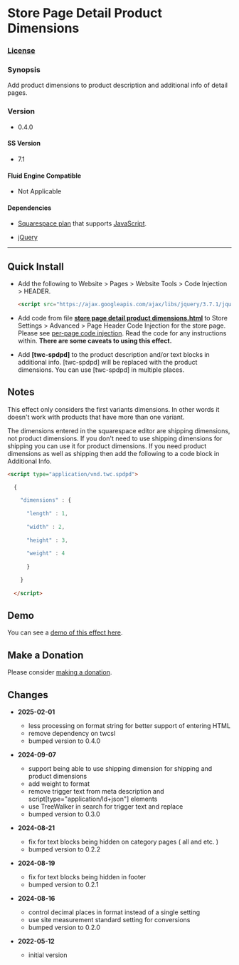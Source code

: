 # Store Page Detail Product Dimensions

### [License][1]

### Synopsis

Add product dimensions to product description and additional info of detail
pages.

### Version

  * 0.4.0

#### SS Version

  * 7.1

#### Fluid Engine Compatible

  * Not Applicable

#### Dependencies

  * [Squarespace plan][2] that supports [JavaScript][3].
  
  * [jQuery][4]

---

## Quick Install

* Add the following to Website > Pages > Website Tools > Code Injection >
  HEADER.
  
  ```html
  <script src="https://ajax.googleapis.com/ajax/libs/jquery/3.7.1/jquery.min.js"></script>
  ```
  
* Add code from file **[store page detail product dimensions.html][5]** to
  Store Settings > Advanced > Page Header Code Injection for the store page.
  Please see [per-page code injection][6]. Read the code for any instructions
  within. **There are some caveats to using this effect.**
  
* Add **[twc-spdpd]** to the product description and/or text blocks in
  additional info. [twc-spdpd] will be replaced with the product dimensions. You
  can use [twc-spdpd] in multiple places.

## Notes

This effect only considers the first variants dimensions. In other words it
doesn't work with products that have more than one variant.

The dimensions entered in the squarespace editor are shipping dimensions, not
product dimensions. If you don't need to use shipping dimensions for shipping
you can use it for product dimensions. If you need product dimensions as well as
shipping then add the following to a code block in Additional Info.

```html
<script type="application/vnd.twc.spdpd">

  {
  
    "dimensions" : {
    
      "length" : 1,
      
      "width" : 2,
      
      "height" : 3,
      
      "weight" : 4
      
      }
      
    }
    
  </script>
```

## Demo

You can see a [demo of this effect here][7].

## Make a Donation

Please consider [making a donation][8].

## Changes

* **2025-02-01**

  * less processing on format string for better support of entering HTML
  * remove dependency on twcsl
  * bumped version to 0.4.0
  
* **2024-09-07**

  * support being able to use shipping dimension for shipping and product
    dimensions
  * add weight to format
  * remove trigger text from meta description and
    script[type="application/ld+json"] elements
  * use TreeWalker in search for trigger text and replace
  * bumped version to 0.3.0
  
* **2024-08-21**

  * fix for text blocks being hidden on category pages ( all and etc. )
  * bumped version to 0.2.2
  
* **2024-08-19**

  * fix for text blocks being hidden in footer
  * bumped version to 0.2.1
  
* **2024-08-16**

  * control decimal places in format instead of a single setting
  * use site measurement standard setting for conversions
  * bumped version to 0.2.0
  
* **2022-05-12**

  * initial version

[1]: https://github.com/tomsWebConsulting/twcsl/blob/main/LICENSE.txt#L1
[2]: https://www.squarespace.com/pricing
[3]: https://en.wikipedia.org/wiki/JavaScript
[4]: https://jquery.com/
[5]: store%20page%20detail%20product%20dimensions.html#L1
[6]: https://support.squarespace.com/hc/en-us/articles/205815908-Using-code-injection#toc-per-page-code-injection
[7]: https://toms-web-consulting-demos.squarespace.com/store-page-detail-product-dimensions/p/milk-dip-cup?password=twcdemos
[8]: https://github.com/tomsWebConsulting/twcsl#make-a-donation
